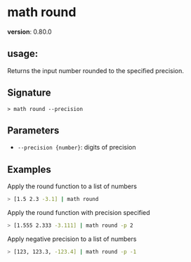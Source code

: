 # math round

**version**: 0.80.0

## **usage**:

Returns the input number rounded to the specified precision.

## Signature

`> math round --precision`

## Parameters

- `--precision {number}`: digits of precision

## Examples

Apply the round function to a list of numbers

```bash
> [1.5 2.3 -3.1] | math round
```

Apply the round function with precision specified

```bash
> [1.555 2.333 -3.111] | math round -p 2
```

Apply negative precision to a list of numbers

```bash
> [123, 123.3, -123.4] | math round -p -1
```

